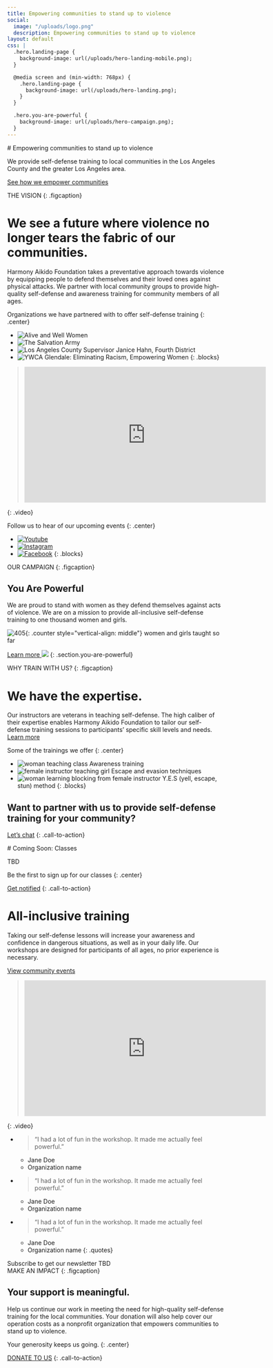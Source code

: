 ```yaml
---
title: Empowering communities to stand up to violence
social:
  image: "/uploads/logo.png"
  description: Empowering communities to stand up to violence
layout: default
css: |
  .hero.landing-page {
    background-image: url(/uploads/hero-landing-mobile.png);
  }

  @media screen and (min-width: 768px) {
    .hero.landing-page {
      background-image: url(/uploads/hero-landing.png);
    }
  }

  .hero.you-are-powerful {
    background-image: url(/uploads/hero-campaign.png);
  }
---
```


<section class="hero dark bottom landing-page scroll-for-more">
# Empowering communities to stand up to violence

We provide self-defense training to local communities in the Los Angeles County and the greater Los Angeles area.

[See how we empower communities](/about)
</section>

THE VISION
{: .figcaption}

# We see a future where violence no longer tears the fabric of our communities.

Harmony Aikido Foundation takes a preventative approach towards violence by equipping people to defend themselves and their loved ones against physical attacks. We partner with local community groups to provide high-quality self-defense and awareness training for community members of all ages. 

Organizations we have partnered with to offer self-defense training
{: .center}

* ![Alive and Well Women](/uploads/org-alive-and-well.svg)
* ![The Salvation Army](/uploads/org-salvation-army.svg)
* ![Los Angeles County Supervisor Janice Hahn, Fourth District](/uploads/org-janice-hahn.svg)
* ![YWCA Glendale: Eliminating Racism, Empowering Women](/uploads/org-glendale-ywca.svg)
{: .blocks}

> <iframe width="560" height="315" src="https://www.youtube-nocookie.com/embed/04HIRa8TnNA?controls=0" frameborder="0" allowfullscreen></iframe>
{: .video}

Follow us to hear of our upcoming events
{: .center}

* [![Youtube](/uploads/icon-youtube.svg)](https://go.hafusa.org/youtube-hafusaorg)
* [![Instagram](/uploads/icon-instagram.svg)](https://www.instagram.com/hafusaorg/)
* [![Facebook](/uploads/icon-facebook.svg)](https://www.facebook.com/hafusaorg)
{: .blocks}


<section class="hero you-are-powerful">
OUR CAMPAIGN
{: .figcaption}

# You Are Powerful
We are proud to stand with women as they defend themselves against acts of violence.  We are on a mission to provide all-inclusive self-defense training to one thousand women and girls.

![405](/uploads/counter.svg){: .counter style="vertical-align: middle"}
women and girls taught so far

[Learn more ![](/uploads/arrow.svg)](/you-are-powerful)
{: .section.you-are-powerful}
</section>

WHY TRAIN WITH US?
{: .figcaption}

# We have the expertise.

Our instructors are veterans in teaching self-defense.  The high caliber of their expertise enables Harmony Aikido Foundation to tailor our self-defense training sessions to participants’ specific skill levels and needs.  [Learn more](/classes)

Some of the trainings we offer
{: .center}

* ![woman teaching class](/uploads/classes-1.png)
  Awareness training
* ![female instructor teaching girl](/uploads/classes-2.png)
  Escape and evasion techniques
* ![woman learning blocking from female instructor](/uploads/classes-3.png)
  Y.E.S (yell, escape, stun) method
{: .blocks}

## Want to partner with us to provide self-defense training for your community?

[Let’s chat](/contact)
{: .call-to-action}

<section class="hero">
# Coming Soon: Classes

TBD

Be the first to sign up for our classes
{: .center}

[Get notified](/contact)
{: .call-to-action}
</section>

# All-inclusive training

Taking our self-defense lessons will increase your awareness and confidence in dangerous situations, as well as in your daily life.  Our workshops are designed for participants of all ages, no prior experience is necessary. 

[View community events](/community-events)

> <iframe width="560" height="315" src="https://www.youtube-nocookie.com/embed/04HIRa8TnNA?controls=0" frameborder="0" allowfullscreen></iframe>
{: .video}

* > “I had a lot of fun in the workshop. It made me actually feel powerful.”
  * Jane Doe
  * Organization name
* > “I had a lot of fun in the workshop. It made me actually feel powerful.”
  * Jane Doe
  * Organization name
* > “I had a lot of fun in the workshop. It made me actually feel powerful.”
  * Jane Doe
  * Organization name
{: .quotes}

<section class="subscribe">
  Subscribe to get our newsletter
  TBD
</section>

<section class="hero dark">
MAKE AN IMPACT
{: .figcaption}

# Your support is meaningful.

Help us continue our work in meeting the need for high-quality self-defense training for the local communities. Your donation will also help cover our operation costs as a nonprofit organization that empowers communities to stand up to violence.

Your generosity keeps us going.
{: .center}

[DONATE TO US](/contact)
{: .call-to-action}
</section>